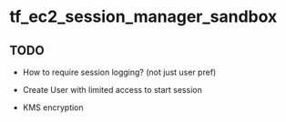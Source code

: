 # tf_ec2_session_manager_sandbox

## TODO

- How to require session logging? (not just user pref)

- Create User with limited access to start session

- KMS encryption
